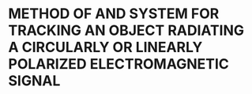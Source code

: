 # METHOD OF AND SYSTEM FOR TRACKING AN OBJECT RADIATING A CIRCULARLY OR LINEARLY POLARIZED ELECTROMAGNETIC SIGNAL